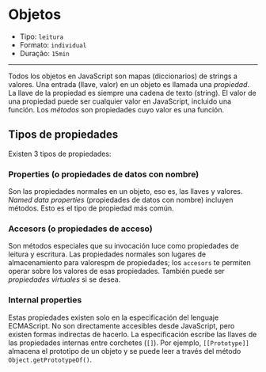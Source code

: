 # Objetos

* Tipo: `leitura`
* Formato: `individual`
* Duração: `15min`

***

Todos los objetos en JavaScript son mapas (diccionarios) de strings a valores.
Una entrada (llave, valor) en un objeto es llamada una _propiedad_. La llave de
la propiedad es siempre una cadena de texto (string). El valor de una propiedad
puede ser cualquier valor en JavaScript, incluido una función. Los _métodos_ son
propiedades cuyo valor es una función.

## Tipos de propiedades

Existen 3 tipos de propiedades:

### Properties (o propiedades de datos con nombre)

Son las propiedades normales en un objeto, eso es, las llaves y valores. _Named
data properties_ (propiedades de datos con nombre) incluyen métodos. Esto es el
tipo de propiedad más común.

### Accesors (o propiedades de acceso)

Son métodos especiales que su invocación luce como propiedades de leitura y
escritura. Las propiedades normales son lugares de almacenamiento para valorespm
de propiedades; los `accesors` te permiten operar sobre los valores de esas
propiedades. También puede ser _propiedades virtuales_ si se desea.

### Internal properties

Estas propiedades existen solo en la especificación del lenguaje ECMAScript. No
son directamente accesibles desde JavaScript, pero existen formas indirectas de
hacerlo. La especificación escribe las llaves de las propiedades internas entre
corchetes (`[]`). Por ejemplo, `[[Prototype]]` almacena el prototipo de un
objeto y se puede leer a través del método `Object.getPrototypeOf()`.
